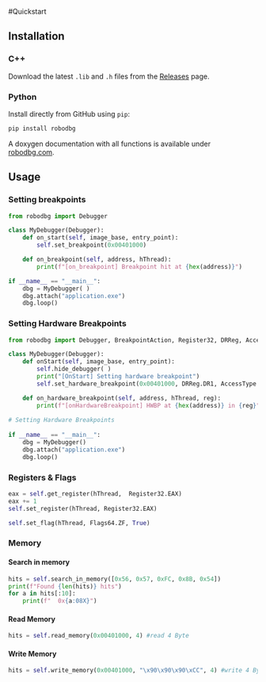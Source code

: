 #Quickstart

## Installation

### C++  
Download the latest `.lib` and `.h` files from the [Releases](https://github.com/m2w4/robodbg/releases) page.

### Python  
Install directly from GitHub using `pip`:
```bash
pip install robodbg
```

A doxygen documentation with all functions is available under <a href="https://www.robodbg.com">robodbg.com</a>.

## Usage

### Setting breakpoints

```py
from robodbg import Debugger

class MyDebugger(Debugger):
    def on_start(self, image_base, entry_point):
        self.set_breakpoint(0x00401000)

    def on_breakpoint(self, address, hThread):
        print(f"[on_breakpoint] Breakpoint hit at {hex(address)}")

if __name__ == "__main__":
    dbg = MyDebugger( )
    dbg.attach("application.exe")
    dbg.loop()
```

### Setting Hardware Breakpoints

```py
from robodbg import Debugger, BreakpointAction, Register32, DRReg, AccessType, BreakpointLength

class MyDebugger(Debugger):
    def onStart(self, image_base, entry_point):
        self.hide_debugger( )
        print("[OnStart] Setting hardware breakpoint")
        self.set_hardware_breakpoint(0x00401000, DRReg.DR1, AccessType.EXECUTE, BreakpointLength.BYTE)

    def on_hardware_breakpoint(self, address, hThread, reg):
        print(f"[onHardwareBreakpoint] HWBP at {hex(address)} in {reg}")
        
# Setting Hardware Breakpoints
        
if __name__ == "__main__":
    dbg = MyDebugger()
    dbg.attach("application.exe")
    dbg.loop()
```

### Registers & Flags

```py
eax = self.get_register(hThread,  Register32.EAX)
eax += 1
self.set_register(hThread, Register32.EAX)
```

```py
self.set_flag(hThread, Flags64.ZF, True)
```

### Memory

#### Search in memory
```py
hits = self.search_in_memory([0x56, 0x57, 0xFC, 0x8B, 0x54])
print(f"Found {len(hits)} hits")
for a in hits[:10]:
    print(f"  0x{a:08X}")
```

#### Read Memory
```py
hits = self.read_memory(0x00401000, 4) #read 4 Byte
```


#### Write Memory
```py
hits = self.write_memory(0x00401000, "\x90\x90\x90\xCC", 4) #write 4 Byte
```
